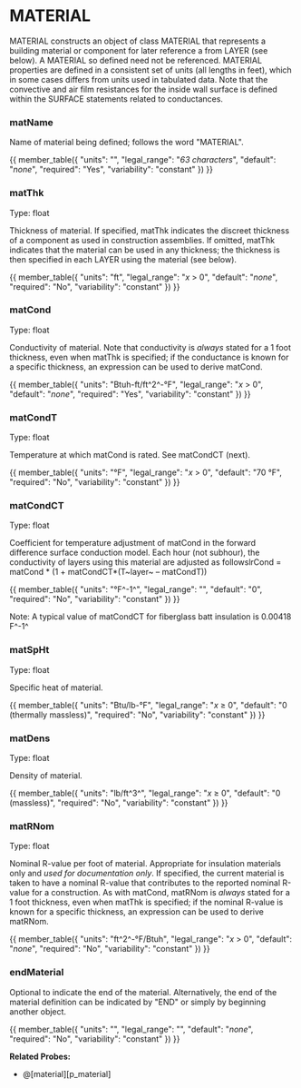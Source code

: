 # MATERIAL

MATERIAL constructs an object of class MATERIAL that represents a building material or component for later reference a from LAYER (see below). A MATERIAL so defined need not be referenced. MATERIAL properties are defined in a consistent set of units (all lengths in feet), which in some cases differs from units used in tabulated data. Note that the convective and air film resistances for the inside wall surface is defined within the SURFACE statements related to conductances.

### matName

Name of material being defined; follows the word "MATERIAL".

{{
  member_table({
    "units": "",
    "legal_range": "*63 characters*", 
    "default": "*none*",
    "required": "Yes",
    "variability": "constant" 
  })
}}

### matThk

Type: float

Thickness of material. If specified, matThk indicates the discreet thickness of a component as used in construction assemblies. If omitted, matThk indicates that the material can be used in any thickness; the thickness is then specified in each LAYER using the material (see below).

{{
  member_table({
    "units": "ft",
    "legal_range": "*x* > 0", 
    "default": "*none*",
    "required": "No",
    "variability": "constant" 
  })
}}

### matCond

Type: float

Conductivity of material. Note that conductivity is *always* stated for a 1 foot thickness, even when matThk is specified; if the conductance is known for a specific thickness, an expression can be used to derive matCond.

{{
  member_table({
    "units": "Btuh-ft/ft^2^-°F",
    "legal_range": "*x* > 0", 
    "default": "*none*",
    "required": "Yes",
    "variability": "constant" 
  })
}}

### matCondT

Type: float

Temperature at which matCond is rated. See matCondCT (next).

{{
  member_table({
    "units": "°F",
    "legal_range": "*x* > 0", 
    "default": "70 °F",
    "required": "No",
    "variability": "constant" 
  })
}}

### matCondCT

Type: float

Coefficient for temperature adjustment of matCond in the forward difference surface conduction model. Each hour (not subhour), the conductivity of layers using this material are adjusted as followslrCond = matCond * (1 + matCondCT*(T~layer~ – matCondT))

{{
  member_table({
    "units": "°F^-1^",
    "legal_range": "", 
    "default": "0",
    "required": "No",
    "variability": "constant" 
  })
}}

Note: A typical value of matCondCT for fiberglass batt insulation is 0.00418 F^-1^

### matSpHt

Type: float

Specific heat of material.

{{
  member_table({
    "units": "Btu/lb-°F",
    "legal_range": "*x* ≥ 0", 
    "default": "0 (thermally massless)",
    "required": "No",
    "variability": "constant" 
  })
}}

### matDens

Type: float

Density of material.

{{
  member_table({
    "units": "lb/ft^3^",
    "legal_range": "*x* ≥ 0", 
    "default": "0 (massless)",
    "required": "No",
    "variability": "constant" 
  })
}}

### matRNom

Type: float

Nominal R-value per foot of material. Appropriate for insulation materials only and *used for documentation only*. If specified, the current material is taken to have a nominal R-value that contributes to the reported nominal R-value for a construction. As with matCond, matRNom is *always* stated for a 1 foot thickness, even when matThk is specified; if the nominal R-value is known for a specific thickness, an expression can be used to derive matRNom.

{{
  member_table({
    "units": "ft^2^-°F/Btuh",
    "legal_range": "*x* > 0", 
    "default": "*none*",
    "required": "No",
    "variability": "constant" 
  })
}}

### endMaterial

Optional to indicate the end of the material. Alternatively, the end of the material definition can be indicated by "END" or simply by beginning another object.

{{
  member_table({
    "units": "",
    "legal_range": "", 
    "default": "*none*",
    "required": "No",
    "variability": "constant" 
  })
}}

**Related Probes:**

- @[material][p_material]
